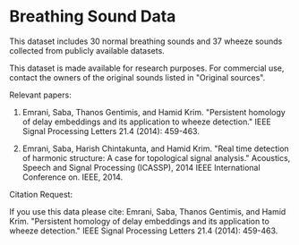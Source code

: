 # Breathing Sound Data
This dataset includes 30 normal breathing sounds and 37 wheeze sounds collected from publicly available datasets. 

This dataset is made available for research purposes. For commercial use, contact the owners of the original sounds listed in "Original sources".

Relevant papers:



1) Emrani, Saba, Thanos Gentimis, and Hamid Krim. "Persistent homology of delay embeddings and its application to wheeze detection." IEEE Signal Processing Letters 21.4 (2014): 459-463.


2) Emrani, Saba, Harish Chintakunta, and Hamid Krim. "Real time detection of harmonic structure: A case for topological signal analysis." Acoustics, Speech and Signal Processing (ICASSP), 2014 IEEE International Conference on. IEEE, 2014.



Citation Request:



If you use this data please cite: Emrani, Saba, Thanos Gentimis, and Hamid Krim. "Persistent homology of delay embeddings and its application to wheeze detection." IEEE Signal Processing Letters 21.4 (2014): 459-463.
